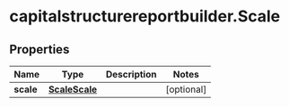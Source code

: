 # capitalstructurereportbuilder.Scale

## Properties

Name | Type | Description | Notes
------------ | ------------- | ------------- | -------------
**scale** | [**ScaleScale**](ScaleScale.md) |  | [optional] 


